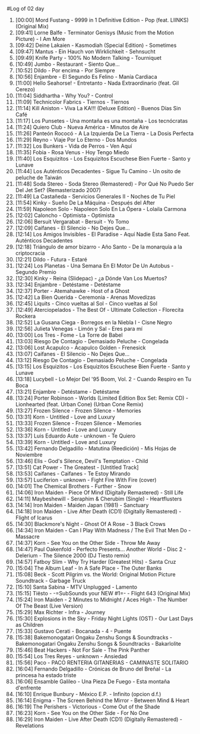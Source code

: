 #Log of 02 day

1. [00:00] Mord Fustang - 9999 in 1 Definitive Edition - Pop (feat. LIINKS) (Original Mix)
1. [09:41] Lorne Balfe - Terminator Genisys (Music from the Motion Picture) - I Am More
1. [09:42] Deine Lakaien - Kasmodiah (Special Edition) - Sometimes
1. [09:47] Mantus - Ein Hauch von Wirklichkeit - Sehnsucht
1. [09:49] Knife Party - 100% No Modern Talking - Tourniquet
1. [10:49] Jumbo - Restaurant - Siento Que...
1. [10:52] Dildo - Por encima - Por Siempre
1. [10:56] Enjambre - El Segundo Es Felino - Manía Cardiaca
1. [11:00] Hello Seahorse! - Entretanto - Nada Extraordinario (feat. Gil Cerezo)
1. [11:04] Siddhartha - Why You? - Control
1. [11:09] Technicolor Fabrics - Tiernos - Tiernos
1. [11:14] Kill Aniston - Viva La KA!!! (Deluxe Edition) - Buenos Días Sin Café
1. [11:17] Los Punsetes - Una montaña es una montaña - Los tecnócratas
1. [11:24] Quiero Club - Nueva América - Minutos de Aire
1. [11:26] Panteón Rococó - A La Izquierda De La Tierra - La Dosis Perfecta
1. [11:29] Reyno - Viaje Por Lo Eterno - Dos Mundos
1. [11:32] Los Bunkers - Vida de Perros - Ven Aquí
1. [11:35] Fobia - Rosa Venus - Hoy Tengo Miedo
1. [11:40] Los Esquizitos - Los Esquizitos Escuchese Bien Fuerte - Santo y Lunave
1. [11:44] Los Auténticos Decadentes - Sigue Tu Camino - Un osito de peluche de Taiwán
1. [11:48] Soda Stereo - Soda Stereo (Remastered) - Por Qué No Puedo Ser Del Jet Set? (Remasterizado 2007)
1. [11:49] La Castañeda - Servicios Generales II - Noches de Tu Piel
1. [11:54] Kinky - Sueño De La Máquina - Después del After
1. [11:59] Napoleon Solo - Napoleon Solo En La Ópera - Lolaila Carmona
1. [12:02] Caloncho - Optimista - Optimista
1. [12:06] Bersuit Vergarabat - Bersuit - Yo Tomo
1. [12:09] Caifanes - El Silencio - No Dejes Que...
1. [12:14] Los Amigos Invisibles - El Paradise - Aquí Nadie Esta Sano Feat. Auténticos Decadentes
1. [12:18] Triángulo de amor bizarro - Año Santo - De la monarquía a la criptocracia
1. [12:21] Dildo - Futura - Estaré
1. [12:24] Los Planetas - Una Semana En El Motor De Un Autobus - Segundo Premio
1. [12:30] Kinky - Reina (Slidepac) - ¿a Dónde Van Los Muertos?
1. [12:34] Enjambre - Detéstame - Detéstame
1. [12:37] Porter - Atemahawke - Host of a Ghost
1. [12:42] La Bien Querida - Ceremonia - Arenas Movedizas
1. [12:45] Liquits - Cinco vueltas al Sol - Cinco vueltas al Sol
1. [12:49] Aterciopelados - The Best Of - Ultimate Collection - Florecita Rockera
1. [12:52] La Gusana Ciega - Borregos en la Niebla I - Cisne Negro
1. [12:56] Julieta Venegas - Limón y Sal - Eres para mí
1. [13:00] Los Tres - Fome - La Torre de Babel
1. [13:03] Riesgo De Contagio - Demasiado Peluche - Congelada
1. [13:06] Lost Acapulco - Acapulco Golden - Frenesick
1. [13:07] Caifanes - El Silencio - No Dejes Que...
1. [13:12] Riesgo De Contagio - Demasiado Peluche - Congelada
1. [13:15] Los Esquizitos - Los Esquizitos Escuchese Bien Fuerte - Santo y Lunave
1. [13:18] Lucybell - Lo Mejor Del '95 Boom, Vol. 2 - Cuando Respiro en Tu Boca
1. [13:21] Enjambre - Detéstame - Detéstame
1. [13:24] Porter Robinson - Worlds (Limited Edition Box Set: Remix CD) - Lionhearted (feat. Urban Cone) (Urban Cone Remix)
1. [13:27] Frozen Silence - Frozen Silence - Memories
1. [13:31] Korn - Untitled - Love and Luxury
1. [13:33] Frozen Silence - Frozen Silence - Memories
1. [13:36] Korn - Untitled - Love and Luxury
1. [13:37] Luis Eduardo Aute - unknown - Te Quiero
1. [13:39] Korn - Untitled - Love and Luxury
1. [13:42] Fernando Delgadillo - Matutina (Reedición) - Mis Hojas de Noviembre
1. [13:46] Elis - God's Silence, Devil's Temptation - Child
1. [13:51] Cat Power - The Greatest - [Untitled Track]
1. [13:53] Caifanes - Caifanes - Te Estoy Mirando
1. [13:57] Luciferion - unknown - Fight Fire With Fire (cover)
1. [14:01] The Chemical Brothers - Further - Snow
1. [14:06] Iron Maiden - Piece Of Mind (Digitally Remastered) - Still Life
1. [14:11] Maybeshewill - Seraphim & Cherubim (Single) - Heartflusters
1. [14:14] Iron Maiden - Maiden Japan (1981) - Sanctuary
1. [14:18] Iron Maiden - Live After Death (CD1) (Digitally Remastered) - Flight of Icarus
1. [14:30] Blackmore's Night - Ghost Of A Rose - 3 Black Crows
1. [14:34] Iron Maiden - Can I Play With Madness / The Evil That Men Do - Massacre
1. [14:37] Korn - See You on the Other Side - Throw Me Away
1. [14:47] Paul Oakenfold - Perfecto Presents... Another World - Disc 2 - Delerium - The Silence 2000 (DJ Tiesto remix)
1. [14:57] Fatboy Slim - Why Try Harder (Greatest Hits) - Santa Cruz
1. [15:04] The Album Leaf - In A Safe Place - The Outer Banks
1. [15:08] Beck - Scott Pilgrim vs. the World: Original Motion Picture Soundtrack - Garbage Truck
1. [15:10] Santa Sabina - MTV Unplugged - Lamento
1. [15:15] Tiësto - -=SubSounds your NEW #1=- - Flight 643 (Original Mix)
1. [15:24] Iron Maiden - 2 Minutes to Midnight / Aces High - The Number Of The Beast (Live Version)
1. [15:29] Max Richter - Infra - Journey
1. [15:30] Explosions in the Sky - Friday Night Lights (OST) - Our Last Days as Children
1. [15:33] Gustavo Cerati - Bocanada - 4 - Puente
1. [15:38] Bakemonogatari Ongaku Zenshu Songs & Soundtracks - Bakemonogatari Ongaku Zenshu Songs & Soundtracks - Bakarlolite
1. [15:46] Beat Hackers - Not For Sale - The Pink Panther
1. [15:54] Los Tres Reyes - unknown - Ansiedad
1. [15:56] Paco - PACO RENTERIA GITANERIAS - CAMINASTE SOLITARIO
1. [16:04] Fernando Delgadillo - Crónicas de Bruno del Breñal - La princesa ha estado triste
1. [16:06] Ensamble Galileo - Una Pieza De Fuego - Esta montaña d'enfrente
1. [16:10] Enrique Bunbury - México E.P. - Infinito (opcion d.f.)
1. [16:14] Enigma - The Screen Behind the Mirror - Between Mind & Heart
1. [16:19] The Perishers - Victorious - Come Out of the Shade
1. [16:23] Korn - See You on the Other Side - For No One
1. [16:29] Iron Maiden - Live After Death (CD1) (Digitally Remastered) - Revelations
